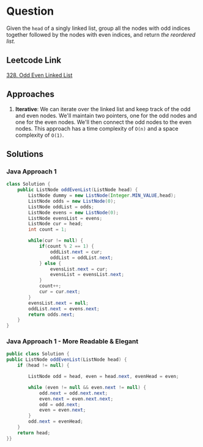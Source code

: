 # Question

Given the `head` of a singly linked list, group all the nodes with odd indices together followed by the nodes with even indices, and return _the reordered list._

## Leetcode Link

[328. Odd Even Linked List](https://leetcode.com/problems/odd-even-linked-list/)

## Approaches

1. **Iterative**: We can iterate over the linked list and keep track of the odd and even nodes. We'll maintain two pointers, one for the odd nodes and one for the even nodes. We'll then connect the odd nodes to the even nodes. This approach has a time complexity of `O(n)` and a space complexity of `O(1)`.

## Solutions

### Java Approach 1

```java
class Solution {
    public ListNode oddEvenList(ListNode head) {
        ListNode dummy = new ListNode(Integer.MIN_VALUE,head);
        ListNode odds = new ListNode(0);
        ListNode oddList = odds;
        ListNode evens = new ListNode(0);
        ListNode evensList = evens;
        ListNode cur = head;
        int count = 1;

        while(cur != null) {
            if(count % 2 == 1) {
                oddList.next = cur;
                oddList = oddList.next;
            } else {
                evensList.next = cur;
                evensList = evensList.next;
            }
            count++;
            cur = cur.next;
        }
        evensList.next = null;
        oddList.next = evens.next;
        return odds.next;
    }
}
```

### Java Approach 1 - More Readable & Elegant

```java
public class Solution {
public ListNode oddEvenList(ListNode head) {
    if (head != null) {

        ListNode odd = head, even = head.next, evenHead = even;

        while (even != null && even.next != null) {
            odd.next = odd.next.next;
            even.next = even.next.next;
            odd = odd.next;
            even = even.next;
        }
        odd.next = evenHead;
    }
    return head;
}}
```
